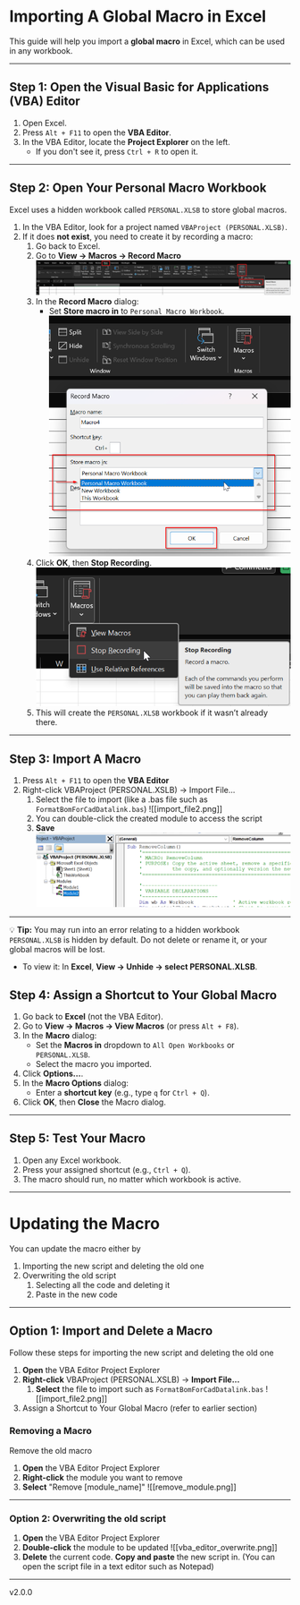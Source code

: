 # Importing A Global Macro in Excel

This guide will help you import a **global macro** in Excel, which can be used in any workbook.

---

## Step 1: Open the Visual Basic for Applications (VBA) Editor

1. Open Excel.
2. Press `Alt + F11` to open the **VBA Editor**.
3. In the VBA Editor, locate the **Project Explorer** on the left.  
   - If you don't see it, press `Ctrl + R` to open it.

---

## Step 2: Open Your Personal Macro Workbook

Excel uses a hidden workbook called `PERSONAL.XLSB` to store global macros.

1. In the VBA Editor, look for a project named `VBAProject (PERSONAL.XLSB)`.
2. If it does **not exist**, you need to create it by recording a macro:
   1. Go back to Excel.
   2. Go to **View → Macros → Record Macro**
   ![record_macro.png](assets/record_macro.png)
   3. In the **Record Macro** dialog:
      - Set **Store macro in** to `Personal Macro Workbook`.
      ![select_personal_macro_workbook.png](assets/select_personal_macro_workbook.png)
   4. Click **OK**, then **Stop Recording**.
   ![stop_recording.png](assets/stop_recording.png)
   5. This will create the `PERSONAL.XLSB` workbook if it wasn’t already there.

---

## Step 3: Import A Macro

1. Press `Alt + F11` to open the **VBA Editor**
2. Right-click VBAProject (PERSONAL.XSLB) → Import File...
	1. Select the file to import (like a .bas file such as `FormatBomForCadDatalink.bas`)
     ![[import_file2.png]]
     2. You can double-click the created module to access the script
     3. **Save** 
![img.png](assets/imported_bas.png)

---

💡 **Tip:** You may run into an error relating to a hidden workbook  
 `PERSONAL.XLSB` is hidden by default. Do not delete or rename it, or your global macros will be lost.
- To view it: In **Excel**, **View → Unhide → select PERSONAL.XLSB**.

## Step 4: Assign a Shortcut to Your Global Macro

1. Go back to **Excel** (not the VBA Editor).  
2. Go to **View → Macros → View Macros** (or press `Alt + F8`).  
3. In the **Macro** dialog:
   - Set the **Macros in** dropdown to `All Open Workbooks` or `PERSONAL.XLSB`.
   - Select the macro you imported.  
4. Click **Options…**.
5. In the **Macro Options** dialog:
   - Enter a **shortcut key** (e.g., type `q` for `Ctrl + Q`).
6. Click **OK**, then **Close** the Macro dialog.

---

## Step 5: Test Your Macro

1. Open any Excel workbook.  
2. Press your assigned shortcut (e.g., `Ctrl + Q`).  
3. The macro should run, no matter which workbook is active.

---
# Updating the Macro
You can update the macro either by 
1) Importing the new script and deleting the old one
2) Overwriting the old script
	1) Selecting all the code and deleting it
	2) Paste in the new code

---
## Option 1: Import and Delete a Macro
Follow these steps for importing the new script and deleting the old one
1. **Open** the VBA Editor Project Explorer
2. **Right-click** VBAProject (PERSONAL.XSLB) → **Import File...**
	1. **Select** the file to import such as `FormatBomForCadDatalink.bas`
   ![[import_file2.png]]
3. Assign a Shortcut to Your Global Macro (refer to earlier section)
### Removing a Macro
Remove the old macro
1. **Open** the VBA Editor Project Explorer
2. **Right-click** the module you want to remove
3. **Select** "Remove \[module_name]"
   ![[remove_module.png]]

---

### Option 2: Overwriting the old script
1. **Open** the VBA Editor Project Explorer
2. **Double-click** the module to be updated
   ![[vba_editor_overwrite.png]]
3. **Delete** the current code. **Copy and paste** the new script in. (You can open the script file in a text editor such as Notepad)

---
v2.0.0